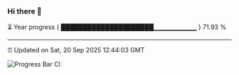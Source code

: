 ### Hi there 👋

⏳ Year progress { █████████████████████▁▁▁▁▁▁▁▁▁ } 71.93 %

---

⏰ Updated on Sat, 20 Sep 2025 12:44:03 GMT

![Progress Bar CI](https://github.com/ZhaoGui/ZhaoGui/workflows/Progress%20Bar%20CI/badge.svg)
